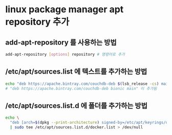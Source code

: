 # linux package manager apt repository 추가

## add-apt-repository 를 사용하는 방법

```sh
add-apt-repository [options] repository # 명령어로 추가
```

## /etc/apt/sources.list 에 텍스트를 추가하는 방법

```sh
echo "deb https://apache.bintray.com/couchdb-deb $(lsb_release -cs) main" | sudo tee -a /etc/apt/sources.list
# "deb https://apache.bintray.com/couchdb-deb bionic main" 이 추가됨
```

## /etc/apt/sources.list.d 에 폴더를 추가하는 방법

```sh
echo \
  "deb [arch=$(dpkg --print-architecture) signed-by=/etc/apt/keyrings/docker.gpg] https://download.docker.com/linux/ubuntu $(lsb_release -cs) stable" \
  | sudo tee /etc/apt/sources.list.d/docker.list > /dev/null
```
